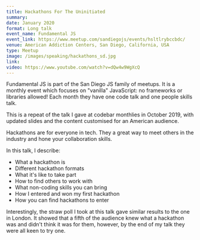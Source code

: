 ```yaml
---
title: Hackathons For The Uninitiated
summary: 
date: January 2020
format: Long talk
event_name: Fundamental JS
event_link: https://www.meetup.com/sandiegojs/events/hsltlrybccbdc/
venue: American Addiction Centers, San Diego, California, USA
type: Meetup
image: /images/speaking/hackathons_sd.jpg
link: 
video: https://www.youtube.com/watch?v=dQw4w9WgXcQ
---
```


Fundamental JS is part of the San Diego JS family of meetups.  It is a monthly event which focuses on "vanilla" JavaScript: no frameworks or libraries allowed!  Each month they have one code talk and one people skills talk.

This is a repeat of the talk I gave at codebar monthlies in October 2019, with updated slides and the content customised for an American audience.

Hackathons are for everyone in tech.  They a great way to meet others in the industry and hone your collaboration skills.

In this talk, I describe:

* What a hackathon is
* Different hackathon formats
* What it's like to take part
* How to find others to work with
* What non-coding skills you can bring
* How I entered and won my first hackathon
* How you can find hackathons to enter

Interestingly, the straw poll I took at this talk gave similar results to the one in London.  It showed that a fifth of the audience knew what a hackathon was and didn't think it was for them, however, by the end of my talk they were all keen to try one.
